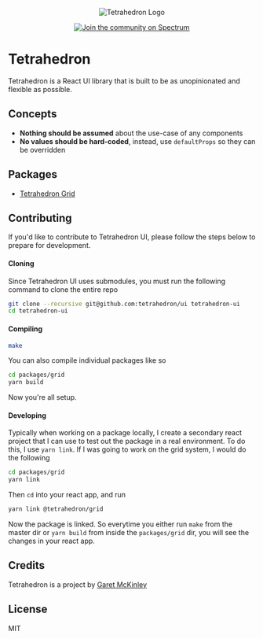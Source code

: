 <p align="center">
  <img src='https://i.imgur.com/5fgTysV.jpg' alt='Tetrahedron Logo'/>
</p>

<p align="center">
  <a href="https://spectrum.chat/tetrahedron">
    <img src="https://withspectrum.github.io/badge/badge.svg" alt="Join the community on Spectrum">
  </a>
</p>

# Tetrahedron

Tetrahedron is a React UI library that is built to be as unopinionated and flexible as possible.

## Concepts

- **Nothing should be assumed** about the use-case of any components
- **No values should be hard-coded**, instead, use `defaultProps` so they can be overridden

## Packages

- [Tetrahedron Grid](https://github.com/tetrahedron/grid)

## Contributing

If you'd like to contribute to Tetrahedron UI, please follow the steps below to prepare for development.

#### Cloning

Since Tetrahedron UI uses submodules, you must run the following command to clone the entire repo

```bash
git clone --recursive git@github.com:tetrahedron/ui tetrahedron-ui
cd tetrahedron-ui
```

#### Compiling

```bash
make
```

You can also compile individual packages like so

```bash
cd packages/grid
yarn build
```

Now you're all setup.

#### Developing

Typically when working on a package locally, I create a secondary react project that I can use to test out the package in a real environment. To do this, I use `yarn link`. If I was going to work on the grid system, I would do the following

```bash
cd packages/grid
yarn link
```

Then `cd` into your react app, and run

```bash
yarn link @tetrahedron/grid
```

Now the package is linked. So everytime you either run `make` from the master dir or `yarn build` from inside the `packages/grid` dir, you will see the changes in your react app.

## Credits

Tetrahedron is a project by [Garet McKinley](https://github.com/garetmckinley)

## License

MIT

